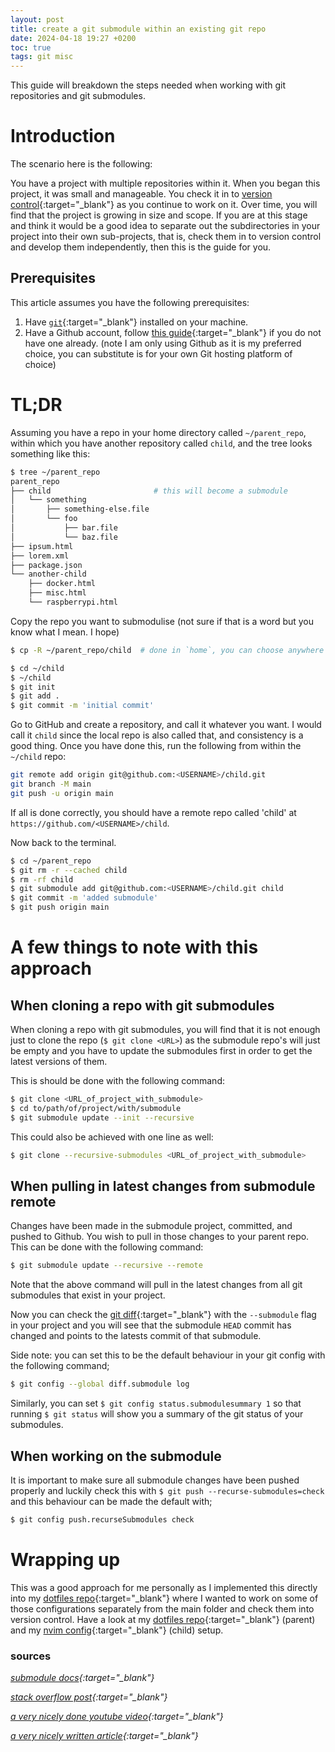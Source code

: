 ```yaml
---
layout: post
title: create a git submodule within an existing git repo
date: 2024-04-18 19:27 +0200
toc: true
tags: git misc
---
```


This guide will breakdown the steps needed when working with git repositories and
git submodules.

# Introduction

The scenario here is the following:

You have a project with multiple repositories within it. When you began this project,
it was small and manageable. You check it in to [version control](https://en.wikipedia.org/wiki/Version_control){:target="\_blank"}
as you continue to work on it. Over time, you will find that the project is growing
in size and scope. If you are at this stage and think it would be a good idea to
separate out the subdirectories in your project into their own sub-projects, that
is, check them in to version control and develop them independently, then this is
the guide for you.

## Prerequisites

This article assumes you have the following prerequisites:

1. Have [`git`](https://git-scm.com/){:target="\_blank"} installed on your machine.
1. Have a Github account, follow [this guide](https://docs.github.com/en/get-started/start-your-journey/creating-an-account-on-github){:target="\_blank"} if you do not have one already. (note I am only using Github as it is my preferred choice, you can substitute is for your own Git hosting platform of choice)

# TL;DR

Assuming you have a repo in your home directory called `~/parent_repo`, within
which you have another repository called `child`, and the tree looks something
like this:

```bash
$ tree ~/parent_repo
parent_repo
├── child                       # this will become a submodule
│   └── something
│       ├── something-else.file
│       └── foo
│           ├── bar.file
│           └── baz.file
├── ipsum.html
├── lorem.xml
├── package.json
└── another-child
    ├── docker.html
    ├── misc.html
    └── raspberrypi.html
```

Copy the repo you want to submodulise (not sure if that is a word but you know what
I mean. I hope)

```bash
$ cp -R ~/parent_repo/child  # done in `home`, you can choose anywhere you want to store it
```

```bash
$ cd ~/child
$ ~/child
$ git init
$ git add .
$ git commit -m 'initial commit'
```

Go to GitHub and create a repository, and call it whatever you want. I would call
it `child` since the local repo is also called that, and consistency is a good thing.
Once you have done this, run the following from within the `~/child` repo:

```bash
git remote add origin git@github.com:<USERNAME>/child.git
git branch -M main
git push -u origin main
```

If all is done correctly, you should have a remote repo called 'child' at `https://github.com/<USERNAME>/child`.

Now back to the terminal.

```bash
$ cd ~/parent_repo
$ git rm -r --cached child
$ rm -rf child
$ git submodule add git@github.com:<USERNAME>/child.git child
$ git commit -m 'added submodule'
$ git push origin main
```

# A few things to note with this approach

## When cloning a repo with git submodules

When cloning a repo with git submodules, you will find that it is not enough just
to clone the repo (`$ git clone <URL>`) as the submodule repo's will just be empty
and you have to update the submodules first in order to get the latest versions
of them.

This is should be done with the following command:

```bash
$ git clone <URL_of_project_with_submodule>
$ cd to/path/of/project/with/submodule
$ git submodule update --init --recursive
```

This could also be achieved with one line as well:

```bash
$ git clone --recursive-submodules <URL_of_project_with_submodule>
```

## When pulling in latest changes from submodule remote

Changes have been made in the submodule project, committed, and pushed to Github.
You wish to pull in those changes to your parent repo. This can be done with the
following command:

```bash
$ git submodule update --recursive --remote
```

Note that the above command will pull in the latest changes from all git submodules
that exist in your project.

Now you can check the [git diff](https://git-scm.com/docs/git-diff){:target="\_blank"} with the
`--submodule` flag in your project and you will see that the submodule `HEAD`
commit has changed and points to the latests commit of that submodule.

Side note: you can set this to be the default behaviour in your git config with
the following command;

```bash
$ git config --global diff.submodule log
```

Similarly, you can set `$ git config status.submodulesummary 1` so that running
`$ git status` will show you a summary of the git status of your submodules.

## When working on the submodule

It is important to make sure all submodule changes have been pushed properly and
luckily check this with `$ git push --recurse-submodules=check` and this behaviour
can be made the default with;

```bash
$ git config push.recurseSubmodules check
```

# Wrapping up

This was a good approach for me personally as I implemented this directly into my
[dotfiles repo](https://github.com/genzade/dotfiles){:target="\_blank"} where I wanted to work on some
of those configurations separately from the main folder and check them into version
control. Have a look at my [dotfiles repo](https://github.com/genzade/dotfiles){:target="\_blank"} (parent)
and my [nvim config](https://github.com/genzade/nvim){:target="\_blank"} (child) setup.

### sources

_[submodule docs](https://git-scm.com/search/results?search=submodule){:target="\_blank"}_

_[stack overflow post](https://stackoverflow.com/questions/28306781/how-to-convert-a-git-repo-to-a-submodule-which-is-nested-in-another-parent-gi){:target="\_blank"}_

_[a very nicely done youtube video](https://www.youtube.com/watch?v=wTGIDDg0tK8){:target="\_blank"}_

_[a very nicely written article](https://phoenixnap.com/kb/git-pull-submodule){:target="\_blank"}_

